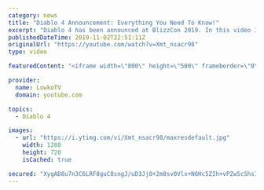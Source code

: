 ```yaml
---
category: news
title: "Diablo 4 Announcement: Everything You Need To Know!"
excerpt: "Diablo 4 has been announced at BlizzCon 2019. In this video I go over everything you need to know about this upcoming Blizzard Entertainment game."
publishedDateTime: 2019-11-02T22:51:11Z
originalUrl: "https://youtube.com/watch?v=Xmt_nsacr98"
type: video

featuredContent: "<iframe width=\"800\" height=\"500\" frameborder=\"0\" src=\"https://www.youtube.com/embed/Xmt_nsacr98\" allow=\"accelerometer; autoplay; encrypted-media; gyroscope; picture-in-picture\" allowfullscreen></iframe>"

provider:
  name: LowkoTV
  domain: youtube.com

topics:
  - Diablo 4

images:
  - url: "https://i.ytimg.com/vi/Xmt_nsacr98/maxresdefault.jpg"
    width: 1280
    height: 720
    isCached: true

secured: "XygAD8u7n3C6LRF8guC8sngJ/uD3Jj0+2m8sv0Vlx+N6Hc5ZIh+vPZw5cShsIU6nznIx3PPSmuUORgMyz1J4JEu4tbWHou7pXiDUqUH/CLBFmBF9djMXg+Es/TLA6WmCAJz3EyRqOMxjkv3Qqe4Lw9dHZ3DP+EVCK5VfG4vRYlELTOvXUjHewKRTkYYNULUJ00k4rKXcgvYvEpt5UW09SOTd3cpqJK7Kte0VatFBpsGXFvpVPctGnm8nDZ/4PMraGrRoxV7TMLuqbjxr3b5t5eRvLy8HmZIQCBaDs8TZMzV5JTo7dsZKuNmImFDIMdgFqZsxzrohTpKbb4OnYQZKjCcDpP9WpRBdZGVTaue2Saon5dm7TFZuMThLPO9bPYQl7uPm015zr3M2KWrc5+vYemNtK3z2XZGpc42DpkkJ769S/wSSzj9lTGwQoXviK/IS;OY5PcrD7faFto+ZxvHagRQ=="
---
```


